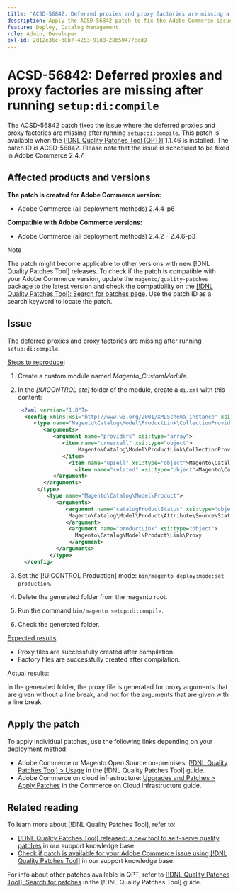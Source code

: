 ```yaml
---
title: 'ACSD-56842: Deferred proxies and proxy factories are missing after running `setup:di:compile`'
description: Apply the ACSD-56842 patch to fix the Adobe Commerce issue where the deferred proxies and proxy factories are missing after running `setup:di:compile`.
feature: Deploy, Catalog Management
role: Admin, Developer
exl-id: 2d12e36c-d8b7-4253-91d8-28b50477ccd9
---
```

# ACSD-56842: Deferred proxies and proxy factories are missing after running `setup:di:compile`

The ACSD-56842 patch fixes the issue where the deferred proxies and proxy factories are missing after running `setup:di:compile`. This patch is available when the [[!DNL Quality Patches Tool (QPT)]](/help/announcements/adobe-commerce-announcements/magento-quality-patches-released-new-tool-to-self-serve-quality-patches.md) 1.1.46 is installed. The patch ID is ACSD-56842. Please note that the issue is scheduled to be fixed in Adobe Commerce 2.4.7.

## Affected products and versions

**The patch is created for Adobe Commerce version:**

* Adobe Commerce (all deployment methods) 2.4.4-p6

**Compatible with Adobe Commerce versions:**

* Adobe Commerce (all deployment methods) 2.4.2 - 2.4.6-p3

>[!NOTE]
>
>The patch might become applicable to other versions with new [!DNL Quality Patches Tool] releases. To check if the patch is compatible with your Adobe Commerce version, update the `magento/quality-patches` package to the latest version and check the compatibility on the [[!DNL Quality Patches Tool]: Search for patches page](https://experienceleague.adobe.com/tools/commerce-quality-patches/index.html). Use the patch ID as a search keyword to locate the patch.

## Issue

The deferred proxies and proxy factories are missing after running `setup:di:compile`.

<u>Steps to reproduce</u>:

1. Create a custom module named *Magento_CustomModule*.
1. In the *[!UICONTROL etc]* folder of the module, create a `di.xml` with this content:
   
    ```xml
     <?xml version="1.0"?>
      <config xmlns:xsi="http://www.w3.org/2001/XMLSchema-instance" xsi:noNamespaceSchemaLocation="urn:magento:framework:ObjectManager/etc/config.xsd">
         <type name="Magento\Catalog\Model\ProductLink\CollectionProvider">
            <arguments>
               <argument name="providers" xsi:type="array">
                  <item name="crosssell" xsi:type="object">
                       Magento\Catalog\Model\ProductLink\CollectionProvider\Crosssell\Proxy
                  </item>
                    <item name="upsell" xsi:type="object">Magento\Catalog\Model\ProductLink\CollectionProvider\Upsell\Proxy</item>
                      <item name="related" xsi:type="object">Magento\Catalog\Model\ProductLink\CollectionProvider\Related\Proxy</item>
               </argument>
            </arguments>
          </type>
             <type name="Magento\Catalog\Model\Product">
                <arguments>
                   <argument name="catalogProductStatus" xsi:type="object">
                    Magento\Catalog\Model\Product\Attribute\Source\Status\Proxy
                   </argument>
                    <argument name="productLink" xsi:type="object">
                      Magento\Catalog\Model\Product\Link\Proxy
                    </argument>
                </arguments>
              </type>
      </config>
    ```

1. Set the [!UICONTROL Production] mode: `bin/magento deploy:mode:set production`.
1. Delete the generated folder from the magento root. 
1. Run the command `bin/magento setup:di:compile`.
1. Check the generated folder.

<u>Expected results</u>:

* Proxy files are successfully created after compilation.
* Factory files are successfully created after compilation.

<u>Actual results</u>:

In the generated folder, the proxy file is generated for proxy arguments that are given without a line break, and not for the arguments that are given with a line break.

## Apply the patch

To apply individual patches, use the following links depending on your deployment method:

* Adobe Commerce or Magento Open Source on-premises: [[!DNL Quality Patches Tool] > Usage](https://experienceleague.adobe.com/docs/commerce-operations/tools/quality-patches-tool/usage.html) in the [!DNL Quality Patches Tool] guide.
* Adobe Commerce on cloud infrastructure: [Upgrades and Patches > Apply Patches](https://experienceleague.adobe.com/docs/commerce-cloud-service/user-guide/develop/upgrade/apply-patches.html) in the Commerce on Cloud Infrastructure guide.

## Related reading

To learn more about [!DNL Quality Patches Tool], refer to:

* [[!DNL Quality Patches Tool] released: a new tool to self-serve quality patches](/help/announcements/adobe-commerce-announcements/magento-quality-patches-released-new-tool-to-self-serve-quality-patches.md) in our support knowledge base.
* [Check if patch is available for your Adobe Commerce issue using [!DNL Quality Patches Tool]](/help/support-tools/patches-available-in-qpt-tool/check-patch-for-magento-issue-with-magento-quality-patches.md) in our support knowledge base.

For info about other patches available in QPT, refer to [[!DNL Quality Patches Tool]: Search for patches](https://experienceleague.adobe.com/tools/commerce-quality-patches/index.html) in the [!DNL Quality Patches Tool] guide.
